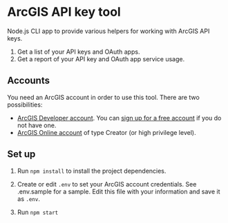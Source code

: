 # ArcGIS API key tool

Node.js CLI app to provide various helpers for working with ArcGIS API keys.

1. Get a list of your API keys and OAuth apps.
2. Get a report of your API key and OAuth app service usage.

## Accounts

You need an ArcGIS account in order to use this tool. There are two possibilities:

* [ArcGIS Developer account](https://www.esri.com/en-us/arcgis/products/arcgis-platform/overview). You can [sign up for a free account](https://developers.arcgis.com/sign-up/) if you do not have one.
* [ArcGIS Online account](https://www.esri.com/en-us/arcgis/products/user-types/overview) of type Creator (or high privilege level).

## Set up

1. Run `npm install` to install the project dependencies.

2. Create or edit `.env` to set your ArcGIS account credentials. See .env.sample for a sample. Edit this file with your information and save it as `.env`.

3. Run `npm start`

